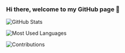 ### Hi there, welcome to my GitHub page 👋

![GitHub Stats](https://github-readme-stats.vercel.app/api?username=davidelucca&show_icons=true)

![Most Used Languages](https://github-readme-stats.vercel.app/api/top-langs/?username=davidelucca&theme=blue-green)

![Contributions](https://github-readme-streak-stats.herokuapp.com/?user=davidelucca)

<!--
**DavideLucca/DavideLucca** is a ✨ _special_ ✨ repository because its `README.md` (this file) appears on your GitHub profile.

Here are some ideas to get you started:

- 🔭 I’m currently working on ...
- 🌱 I’m currently learning ...
- 👯 I’m looking to collaborate on ...
- 🤔 I’m looking for help with ...
- 💬 Ask me about ...
- 📫 How to reach me: ...
- 😄 Pronouns: ...
- ⚡ Fun fact: ...
-->
